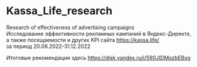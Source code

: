 # Kassa_Life_research
Research of effectiveness of advertising campaigns  
Исследование эффективности рекламных кампаний в Яндекс-Директе, а также посещаемости и других KPI сайта https://kassa.life/  
за период 20.06.2022-31.12.2022

Итоговые рекомендации  здесь https://disk.yandex.ru/i/590JIDMozbEBxg
